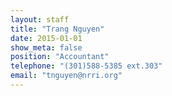 ```yaml
---
layout: staff
title: "Trang Nguyen"
date: 2015-01-01
show_meta: false
position: "Accountant"
telephone: "(301)588-5385 ext.303"
email: "tnguyen@nrri.org"
---
```

